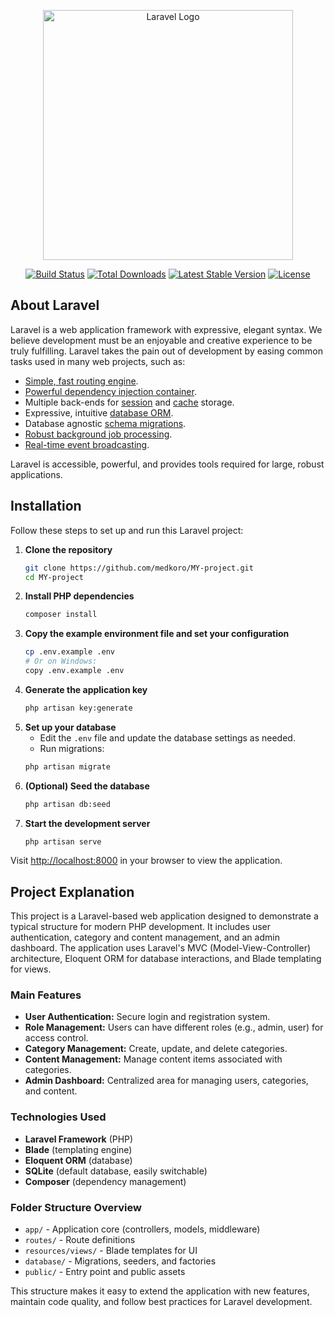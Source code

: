 <p align="center"><a href="https://laravel.com" target="_blank"><img src="https://raw.githubusercontent.com/laravel/art/master/logo-lockup/5%20SVG/2%20CMYK/1%20Full%20Color/laravel-logolockup-cmyk-red.svg" width="400" alt="Laravel Logo"></a></p>

<p align="center">
<a href="https://github.com/laravel/framework/actions"><img src="https://github.com/laravel/framework/workflows/tests/badge.svg" alt="Build Status"></a>
<a href="https://packagist.org/packages/laravel/framework"><img src="https://img.shields.io/packagist/dt/laravel/framework" alt="Total Downloads"></a>
<a href="https://packagist.org/packages/laravel/framework"><img src="https://img.shields.io/packagist/v/laravel/framework" alt="Latest Stable Version"></a>
<a href="https://packagist.org/packages/laravel/framework"><img src="https://img.shields.io/packagist/l/laravel/framework" alt="License"></a>
</p>



## About Laravel

Laravel is a web application framework with expressive, elegant syntax. We believe development must be an enjoyable and creative experience to be truly fulfilling. Laravel takes the pain out of development by easing common tasks used in many web projects, such as:

- [Simple, fast routing engine](https://laravel.com/docs/routing).
- [Powerful dependency injection container](https://laravel.com/docs/container).
- Multiple back-ends for [session](https://laravel.com/docs/session) and [cache](https://laravel.com/docs/cache) storage.
- Expressive, intuitive [database ORM](https://laravel.com/docs/eloquent).
- Database agnostic [schema migrations](https://laravel.com/docs/migrations).
- [Robust background job processing](https://laravel.com/docs/queues).
- [Real-time event broadcasting](https://laravel.com/docs/broadcasting).

Laravel is accessible, powerful, and provides tools required for large, robust applications.

## Installation

Follow these steps to set up and run this Laravel project:

1. **Clone the repository**
   ```bash
   git clone https://github.com/medkoro/MY-project.git
   cd MY-project
   ```
2. **Install PHP dependencies**
   ```bash
   composer install
   ```
3. **Copy the example environment file and set your configuration**
   ```bash
   cp .env.example .env
   # Or on Windows:
   copy .env.example .env
   ```
4. **Generate the application key**
   ```bash
   php artisan key:generate
   ```
5. **Set up your database**
   - Edit the `.env` file and update the database settings as needed.
   - Run migrations:
   ```bash
   php artisan migrate
   ```
6. **(Optional) Seed the database**
   ```bash
   php artisan db:seed
   ```
7. **Start the development server**
   ```bash
   php artisan serve
   ```

Visit [http://localhost:8000](http://localhost:8000) in your browser to view the application.

## Project Explanation

This project is a Laravel-based web application designed to demonstrate a typical structure for modern PHP development. It includes user authentication, category and content management, and an admin dashboard. The application uses Laravel's MVC (Model-View-Controller) architecture, Eloquent ORM for database interactions, and Blade templating for views.

### Main Features
- **User Authentication:** Secure login and registration system.
- **Role Management:** Users can have different roles (e.g., admin, user) for access control.
- **Category Management:** Create, update, and delete categories.
- **Content Management:** Manage content items associated with categories.
- **Admin Dashboard:** Centralized area for managing users, categories, and content.

### Technologies Used
- **Laravel Framework** (PHP)
- **Blade** (templating engine)
- **Eloquent ORM** (database)
- **SQLite** (default database, easily switchable)
- **Composer** (dependency management)

### Folder Structure Overview
- `app/` - Application core (controllers, models, middleware)
- `routes/` - Route definitions
- `resources/views/` - Blade templates for UI
- `database/` - Migrations, seeders, and factories
- `public/` - Entry point and public assets

This structure makes it easy to extend the application with new features, maintain code quality, and follow best practices for Laravel development.

